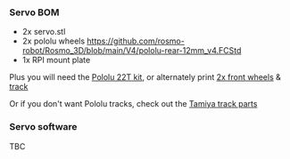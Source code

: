 ### Servo BOM

* 2x servo.stl
* 2x pololu wheels https://github.com/rosmo-robot/Rosmo_3D/blob/main/V4/pololu-rear-12mm_v4.FCStd
* 1x RPI mount plate

Plus you will need the [Pololu 22T kit](https://shop.pimoroni.com/products/pololu-track-set-1?variant=933150982154), or alternately print [2x front wheels](https://www.thingiverse.com/thing:885742) & [track](https://www.thingiverse.com/thing:1936113)

Or if you don't want Pololu tracks, check out the [Tamiya track parts](https://github.com/rosmo-robot/Rosmo_3D/tree/main/V2/optional-tracks)

### Servo software

TBC
